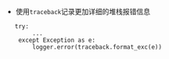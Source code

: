 * 使用`traceback`记录更加详细的堆栈报错信息

```
   try:
        ...
    except Exception as e:
        logger.error(traceback.format_exc(e))

```
